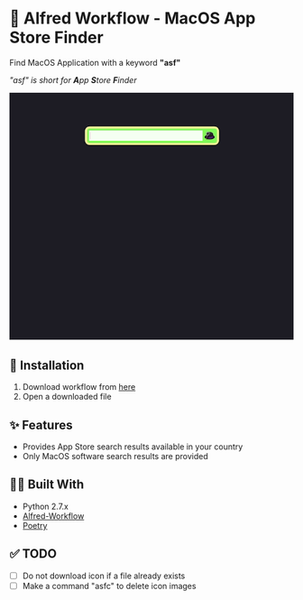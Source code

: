 # 🎩 Alfred Workflow - MacOS App Store Finder

Find MacOS Application with a keyword **"asf"**

*"asf" is short for **A**pp **S**tore **F**inder*

![demo](assets/demo.gif)

## 🔨 Installation
1. Download workflow from [here](https://github.com/DoonDoony/alfred-workflow-app-store-finder/releases/latest/download/appstorefinder.alfredworkflow)
2. Open a downloaded file

## ✨ Features
- Provides App Store search results available in your country
- Only MacOS software search results are provided

## 🙇‍♂️ Built With
- Python 2.7.x
- [Alfred-Workflow](https://github.com/deanishe/alfred-workflow)
- [Poetry](https://python-poetry.org)

## ✅ TODO
- [ ] Do not download icon if a file already exists
- [ ] Make a command "asfc" to delete icon images
